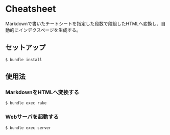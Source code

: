 # Cheatsheet

Markdownで書いたチートシートを指定した段数で段組したHTMLへ変換し、自動的にインデクスページを生成する。

## セットアップ

```
$ bundle install
```

## 使用法

### MarkdownをHTMLへ変換する 

```
$ bundle exec rake
```

### Webサーバを起動する

```
$ bundle exec server
```

